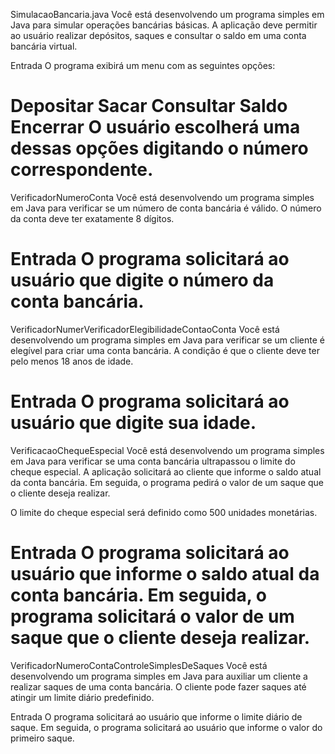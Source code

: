 SimulacaoBancaria.java
Você está desenvolvendo um programa simples em Java para simular operações bancárias básicas. A aplicação deve permitir ao usuário realizar depósitos, saques e consultar o saldo em uma conta bancária virtual.

Entrada
O programa exibirá um menu com as seguintes opções:

Depositar
Sacar
Consultar Saldo
Encerrar
O usuário escolherá uma dessas opções digitando o número correspondente.
===========================================================================================================
VerificadorNumeroConta
Você está desenvolvendo um programa simples em Java para verificar se um número de conta bancária é válido. O número da conta deve ter exatamente 8 dígitos.

Entrada
O programa solicitará ao usuário que digite o número da conta bancária.
===========================================================================================================
VerificadorNumerVerificadorElegibilidadeContaoConta
Você está desenvolvendo um programa simples em Java para verificar se um cliente é elegível para criar uma conta bancária. A condição é que o cliente deve ter pelo menos 18 anos de idade.

Entrada
O programa solicitará ao usuário que digite sua idade.
===========================================================================================================
VerificacaoChequeEspecial
Você está desenvolvendo um programa simples em Java para verificar se uma conta bancária ultrapassou o limite do cheque especial. A aplicação solicitará ao cliente que informe o saldo atual da conta bancária. Em seguida, o programa pedirá o valor de um saque que o cliente deseja realizar.

O limite do cheque especial será definido como 500 unidades monetárias.

Entrada
O programa solicitará ao usuário que informe o saldo atual da conta bancária.
Em seguida, o programa solicitará o valor de um saque que o cliente deseja realizar.
===========================================================================================================
VerificadorNumeroContaControleSimplesDeSaques
Você está desenvolvendo um programa simples em Java para auxiliar um cliente a realizar saques de uma conta bancária. O cliente pode fazer saques até atingir um limite diário predefinido.

Entrada
O programa solicitará ao usuário que informe o limite diário de saque.
Em seguida, o programa solicitará ao usuário que informe o valor do primeiro saque.